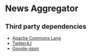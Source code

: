 News Aggregator
===============
Third party dependencies
------------------------
 * [Apache Commons Lang](http://commons.apache.org/proper/commons-lang/)
 * [Twitter4J](http://twitter4j.org/en/index.html)
 * [Google-gson](https://code.google.com/p/google-gson/)
